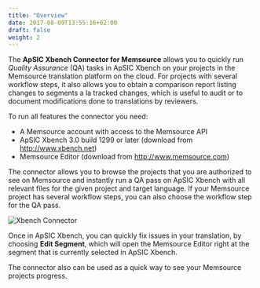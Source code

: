```yaml
---
title: "Overview"
date: 2017-08-09T13:55:16+02:00
draft: false
weight: 2
---
```



The **ApSIC Xbench Connector for Memsource** allows you to quickly run *Quality Assurance* (QA)
tasks in ApSIC Xbench on your projects in the Memsource translation platform on the cloud. 
For projects with several workflow steps, it also allows you to obtain a comparison report 
listing changes to segments a la tracked changes, which is useful to audit or to document 
modifications done to translations by reviewers.

To run all features the connector you need:

*	A Memsource account with access to the Memsource API
*	ApSIC Xbench 3.0 build 1299 or later (download from http://www.xbench.net)
*	Memsource Editor (download from http://www.memsource.com)

The connector allows you to browse the projects that you are authorized to see on Memsource and 
instantly run a QA pass on ApSIC Xbench with all relevant files for the given project and target
language. If your Memsource project has several workflow steps, you can also choose the workflow
step for the QA pass.

![Xbench Connector](/connector-memsource/dialog-main-window-01.png)

Once in ApSIC Xbench, you can quickly fix issues in your translation, by choosing **Edit Segment**, 
which will open the Memsource Editor right at the segment that is currently selected in ApSIC Xbench.

The connector also can be used as a quick way to see your Memsource projects progress.